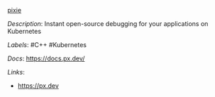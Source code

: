 [pixie](https://github.com/pixie-io/pixie)

*Description*: Instant open-source debugging for your applications on Kubernetes

*Labels*: #C++ #Kubernetes

*Docs*: https://docs.px.dev/

*Links*:
  - https://px.dev
